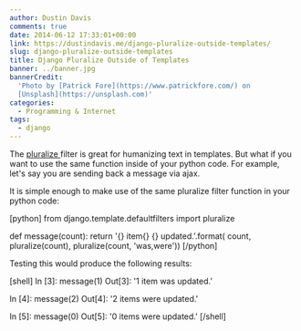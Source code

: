 ```yaml
---
author: Dustin Davis
comments: true
date: 2014-06-12 17:33:01+00:00
link: https://dustindavis.me/django-pluralize-outside-templates/
slug: django-pluralize-outside-templates
title: Django Pluralize Outside of Templates
banner: ../banner.jpg
bannerCredit:
  'Photo by [Patrick Fore](https://www.patrickfore.com/) on
  [Unsplash](https://unsplash.com)'
categories:
  - Programming & Internet
tags:
  - django
---
```


The
[pluralize ]("https://docs.djangoproject.com/en/dev/ref/templates/builtins/#pluralize")
filter is great for humanizing text in templates. But what if you want to use
the same function inside of your python code. For example, let\'s say you are
sending back a message via ajax.

It is simple enough to make use of the same pluralize filter function in your
python code:

[python] from django.template.defaultfilters import pluralize

def message(count): return \'{} item{} {} updated.\'.format( count,
pluralize(count), pluralize(count, \'was,were\')) [/python]

Testing this would produce the following results:

[shell] In [3]: message(1) Out[3]: \'1 item was updated.\'

In [4]: message(2) Out[4]: \'2 items were updated.\'

In [5]: message(0) Out[5]: \'0 items were updated.\' [/shell]
